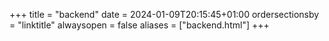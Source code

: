 +++
title = "backend"
date = 2024-01-09T20:15:45+01:00
ordersectionsby = "linktitle"
alwaysopen = false
aliases = ["backend.html"]
+++
